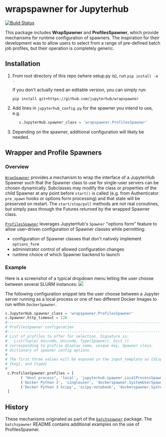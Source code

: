 # wrapspawner for Jupyterhub

[![Build Status](https://travis-ci.org/jupyterhub/wrapspawner.svg?branch=master)](https://travis-ci.org/jupyterhub/wrapspawner)

This package includes **WrapSpawner** and **ProfilesSpawner**, which provide mechanisms for runtime configuration of spawners. 
The inspiration for their development was to allow users to select from a range of pre-defined batch job profiles, but
their operation is completely generic.

## Installation

1. From root directory of this repo (where setup.py is), run `pip install -e .`

   If you don't actually need an editable version, you can simply run:
   
      `pip install git+https://github.com/jupyterhub/wrapspawner`

2. Add lines in `jupyterhub_config.py` for the spawner you intend to use, e.g.
   
   ```python
      c.JupyterHub.spawner_class = 'wrapspawner.ProfilesSpawner'
   ```
3. Depending on the spawner, additional configuration will likely be needed.

## Wrapper and Profile Spawners

### Overview

[`WrapSpawner`](https://github.com/jupyterhub/wrapspawner/blob/master/wrapspawner/wrapspawner.py#L1)
provides a mechanism to wrap the interface of a JupyterHub Spawner such that
the Spawner class to use for single-user servers can be chosen dynamically.
Subclasses may modify the class or properties of the child Spawner at any point
before `start()` is called (e.g. from Authenticator `pre_spawn` hooks or options form 
processing) and that state will be preserved on restart. The `start/stop/poll`
methods are not real coroutines, but simply pass through the Futures returned
by the wrapped Spawner class.

[`ProfilesSpawner`](https://github.com/jupyterhub/wrapspawner/blob/master/wrapspawner/wrapspawner.py#L120)
leverages JupyterHub's `Spawner` "options form" feature to allow user-driven
configuration of Spawner classes while permitting:

   * configuration of Spawner classes that don't natively implement `options_form`
   * administrator control of allowed configuration changes
   * runtime choice of which Spawner backend to launch

### Example

Here is a screenshot of a typical dropdown menu letting the user choose between several SLURM instances:
![](screenshot.png)

The following configuration snippet lets the user choose between a Jupyter server
running as a local process or one of two different Docker Images to run within `DockerSpawner`.

   ```python
   c.JupyterHub.spawner_class = 'wrapspawner.ProfilesSpawner'
   c.Spawner.http_timeout = 120
   #------------------------------------------------------------------------------
   # ProfilesSpawner configuration
   #------------------------------------------------------------------------------
   # List of profiles to offer for selection. Signature is:
   #   List(Tuple( Unicode, Unicode, Type(Spawner), Dict ))
   # corresponding to profile display name, unique key, Spawner class,
   # dictionary of spawner config options.
   # 
   # The first three values will be exposed in the input_template as {display},
   # {key}, and {type}
   #
    c.ProfilesSpawner.profiles = [
          ( "Host process", 'local', 'jupyterhub.spawner.LocalProcessSpawner', {'ip':'0.0.0.0'} ),
          ('Docker Python 3', 'singleuser', 'dockerspawner.SystemUserSpawner', dict(image="jupyterhub/singleuser")),
          ('Docker Python 3 Scipy', 'scipy-notebook', 'dockerspawner.SystemUserSpawner', dict(image="jupyter/scipy-notebook")),
    ]
   ```

## History

These mechanisms originated as part of the [`batchspawner`](https://github.com/jupyterhub/batchspawner) package.
The `batchspawner` README contains additional examples on the use of ProfilesSpawner.
